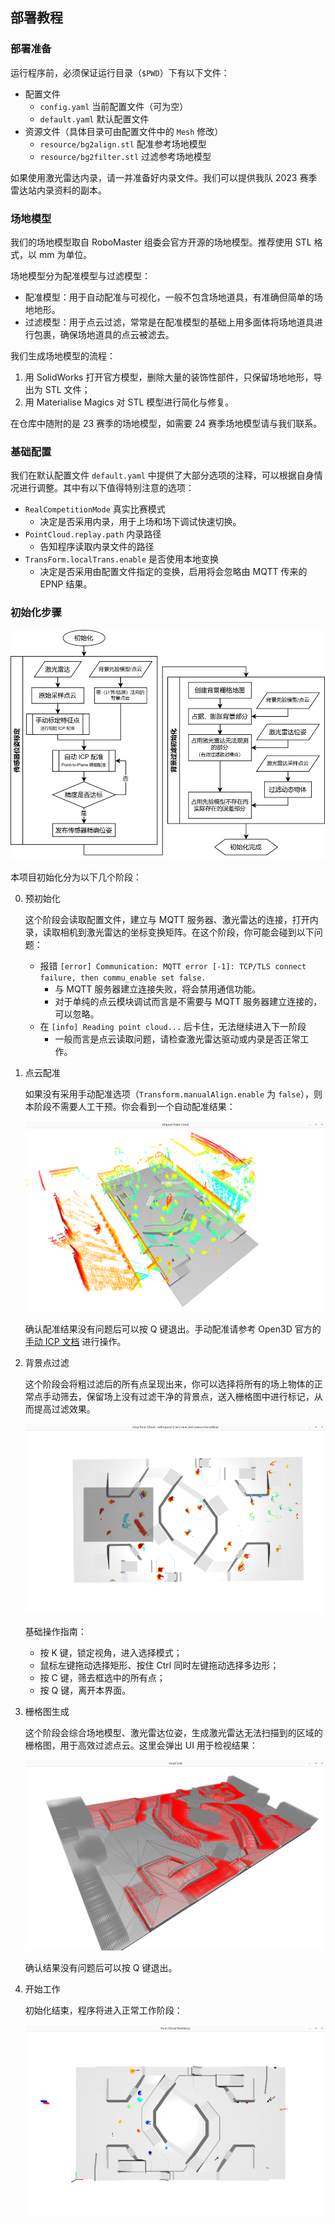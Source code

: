 ## 部署教程

### 部署准备

运行程序前，必须保证运行目录（`$PWD`）下有以下文件：

- 配置文件
    + `config.yaml` 当前配置文件（可为空）
    + `default.yaml` 默认配置文件
- 资源文件（具体目录可由配置文件中的 `Mesh` 修改）
    + `resource/bg2align.stl` 配准参考场地模型
    + `resource/bg2filter.stl` 过滤参考场地模型

如果使用激光雷达内录，请一并准备好内录文件。我们可以提供我队 2023 赛季雷达站内录资料的副本。

### 场地模型

我们的场地模型取自 RoboMaster 组委会官方开源的场地模型。推荐使用 STL 格式，以 mm 为单位。

场地模型分为配准模型与过滤模型：

- 配准模型：用于自动配准与可视化，一般不包含场地道具，有准确但简单的场地地形。
- 过滤模型：用于点云过滤，常常是在配准模型的基础上用多面体将场地道具进行包裹，确保场地道具的点云被滤去。

我们生成场地模型的流程：

1. 用 SolidWorks 打开官方模型，删除大量的装饰性部件，只保留场地地形，导出为 STL 文件；
2. 用 Materialise Magics 对 STL 模型进行简化与修复。

在仓库中随附的是 23 赛季的场地模型，如需要 24 赛季场地模型请与我们联系。

### 基础配置

我们在默认配置文件 `default.yaml` 中提供了大部分选项的注释，可以根据自身情况进行调整。其中有以下值得特别注意的选项：

- `RealCompetitionMode` 真实比赛模式
    - 决定是否采用内录，用于上场和场下调试快速切换。
- `PointCloud.replay.path` 内录路径
    - 告知程序读取内录文件的路径
- `TransForm.localTrans.enable` 是否使用本地变换
    - 决定是否采用由配置文件指定的变换，启用将会忽略由 MQTT 传来的 EPNP 结果。

### 初始化步骤

![Initialization](./init.png)

本项目初始化分为以下几个阶段：

0. 预初始化

    这个阶段会读取配置文件，建立与 MQTT 服务器、激光雷达的连接，打开内录，读取相机到激光雷达的坐标变换矩阵。在这个阶段，你可能会碰到以下问题：

    - 报错 `[error] Communication: MQTT error [-1]: TCP/TLS connect failure, then commu_enable set false.`
        - 与 MQTT 服务器建立连接失败，将会禁用通信功能。
        - 对于单纯的点云模块调试而言是不需要与 MQTT 服务器建立连接的，可以忽略。
    - 在 `[info] Reading point cloud...` 后卡住，无法继续进入下一阶段
        - 一般而言是点云读取问题，请检查激光雷达驱动或内录是否正常工作。

1. 点云配准

    如果没有采用手动配准选项（`Transform.manualAlign.enable` 为 `false`），则本阶段不需要人工干预。你会看到一个自动配准结果：

    ![Stage 1](./stage_1.png)

    确认配准结果没有问题后可以按 Q 键退出。手动配准请参考 Open3D 官方的 [手动 ICP 文档](https://www.open3d.org/docs/release/tutorial/visualization/interactive_visualization.html#manual-registration) 进行操作。

2. 背景点过滤

    这个阶段会将粗过滤后的所有点呈现出来，你可以选择将所有的场上物体的正常点手动筛去，保留场上没有过滤干净的背景点，送入栅格图中进行标记，从而提高过滤效果。

    ![Stage 2](./stage_2.png)

    基础操作指南：
    - 按 K 键，锁定视角，进入选择模式；
    - 鼠标左键拖动选择矩形、按住 Ctrl 同时左键拖动选择多边形；
    - 按 C 键，筛去框选中的所有点；
    - 按 Q 键，离开本界面。

3. 栅格图生成

    这个阶段会综合场地模型、激光雷达位姿，生成激光雷达无法扫描到的区域的栅格图，用于高效过滤点云。这里会弹出 UI 用于检视结果：

    ![Stage 3](./stage_3.png)

    确认结果没有问题后可以按 Q 键退出。

4. 开始工作

    初始化结束，程序将进入正常工作阶段：

    ![Stage 4](./stage_4.png)